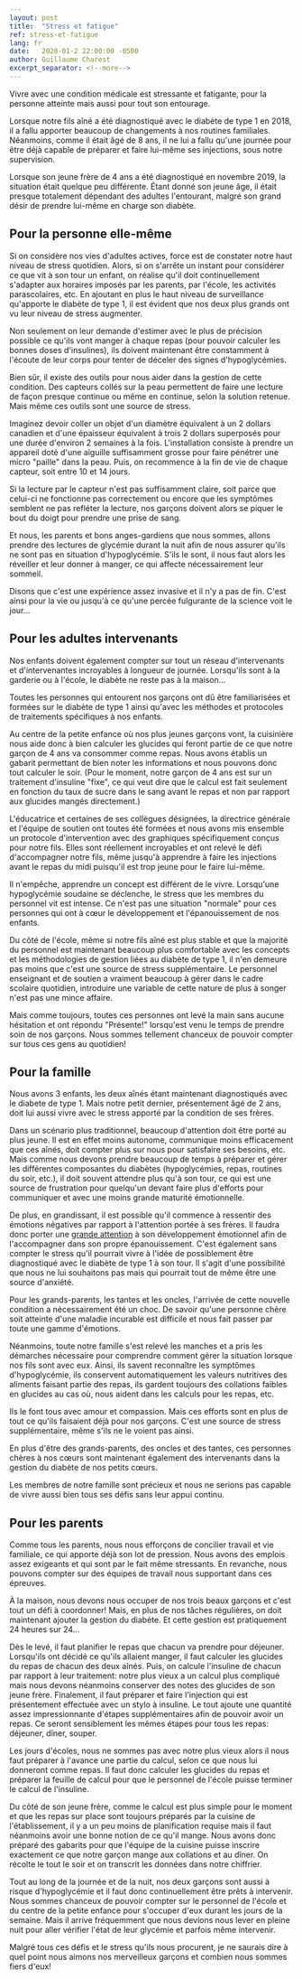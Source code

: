 ```yaml
---
layout: post
title:  "Stress et fatigue"
ref: stress-et-fatigue
lang: fr
date:   2020-01-2 22:00:00 -0500
author: Guillaume Charest
excerpt_separator: <!--more-->
---
```

Vivre avec une condition médicale est stressante et fatigante, pour la personne atteinte mais aussi pour tout son entourage.
<!--more-->
Lorsque notre fils aîné a été diagnostiqué avec le diabète de type 1 en 2018, il a fallu apporter beaucoup de changements à nos routines familiales.
Néanmoins, comme il était âgé de 8 ans, il ne lui a fallu qu'une journée pour être déjà capable de préparer et faire lui-même ses injections, sous notre supervision.

Lorsque son jeune frère de 4 ans a été diagnostiqué en novembre 2019, la situation était quelque peu différente.
Étant donné son jeune âge, il était presque totalement dépendant des adultes l'entourant, malgré son grand désir de prendre lui-même en charge son diabète.

## Pour la personne elle-même

Si on considère nos vies d'adultes actives, force est de constater notre haut niveau de stress quotidien.
Alors, si on s'arrête un instant pour considérer ce que vit à son tour un enfant, on réalise qu'il doit continuellement s'adapter aux horaires imposés par les parents, par l'école, les activités parascolaires, etc.
En ajoutant en plus le haut niveau de surveillance qu'apporte le diabète de type 1, il est évident que nos deux plus grands ont vu leur niveau de stress augmenter.

Non seulement on leur demande d'estimer avec le plus de précision possible ce qu'ils vont manger à chaque repas (pour pouvoir calculer les bonnes doses d'insulines), ils doivent maintenant être constamment à l'écoute de leur corps pour tenter de déceler des signes d'hypoglycémies.

Bien sûr, il existe des outils pour nous aider dans la gestion de cette condition.
Des capteurs collés sur la peau permettent de faire une lecture de façon presque continue ou même en continue, selon la solution retenue.
Mais même ces outils sont une source de stress.

Imaginez devoir coller un objet d'un diamètre équivalent à un 2 dollars canadien et d'une épaisseur équivalent à trois 2 dollars superposés pour une durée d'environ 2 semaines à la fois.
L'installation consiste à prendre un appareil doté d'une aiguille suffisamment grosse pour faire pénétrer une micro "paille" dans la peau.
Puis, on recommence à la fin de vie de chaque capteur, soit entre 10 et 14 jours.

Si la lecture par le capteur n'est pas suffisamment claire, soit parce que celui-ci ne fonctionne pas correctement ou encore que les symptômes semblent ne pas refléter la lecture, nos garçons doivent alors se piquer le bout du doigt pour prendre une prise de sang.

Et nous, les parents et bons anges-gardiens que nous sommes, allons prendre des lectures de glycémie durant la nuit afin de nous assurer qu'ils ne sont pas en situation d'hypoglycémie.
S'ils le sont, il nous faut alors les réveiller et leur donner à manger, ce qui affecte nécessairement leur sommeil.

Disons que c'est une expérience assez invasive et il n'y a pas de fin.
C'est ainsi pour la vie ou jusqu'à ce qu'une percée fulgurante de la science voit le jour...

## Pour les adultes intervenants

Nos enfants doivent également compter sur tout un réseau d'intervenants et d'intervenantes incroyables à longueur de journée.
Lorsqu'ils sont à la garderie ou à l'école, le diabète ne reste pas à la maison...

Toutes les personnes qui entourent nos garçons ont dû être familiarisées et formées sur le diabète de type 1 ainsi qu'avec les méthodes et protocoles de traitements spécifiques à nos enfants.

Au centre de la petite enfance où nos plus jeunes garçons vont, la cuisinière nous aide donc à bien calculer les glucides qui feront partie de ce que notre garçon de 4 ans va consommer comme repas.
Nous avons établis un gabarit permettant de bien noter les informations et nous pouvons donc tout calculer le soir.
(Pour le moment, notre garçon de 4 ans est sur un traitement d'insuline "fixe", ce qui veut dire que le calcul est fait seulement en fonction du taux de sucre dans le sang avant le repas et non par rapport aux glucides mangés directement.)

L'éducatrice et certaines de ses collègues désignées, la directrice générale et l'équipe de soutien ont toutes été formées et nous avons mis ensemble un protocole d'intervention avec des graphiques spécifiquement conçus pour notre fils.
Elles sont réellement incroyables et ont relevé le défi d'accompagner notre fils, même jusqu'à apprendre à faire les injections avant le repas du midi puisqu'il est trop jeune pour le faire lui-même.

Il n'empêche, apprendre un concept est différent de le vivre.
Lorsqu'une hypoglycémie soudaine se déclenche, le stress que les membres du personnel vit est intense.
Ce n'est pas une situation "normale" pour ces personnes qui ont à cœur le développement et l'épanouissement de nos enfants.

Du côté de l'école, même si notre fils aîné est plus stable et que la majorité du personnel est maintenant beaucoup plus comfortable avec les concepts et les méthodologies de gestion liées au diabète de type 1, il n'en demeure pas moins que c'est une source de stress supplémentaire.
Le personnel enseignant et de soutien a vraiment beaucoup à gérer dans le cadre scolaire quotidien, introduire une variable de cette nature de plus à songer n'est pas une mince affaire.

Mais comme toujours, toutes ces personnes ont levé la main sans aucune hésitation et ont répondu "Présente!" lorsqu'est venu le temps de prendre soin de nos garçons.
Nous sommes tellement chanceux de pouvoir compter sur tous ces gens au quotidien!

## Pour la famille

Nous avons 3 enfants, les deux aînés étant maintenant diagnostiqués avec le diabete de type 1.
Mais notre petit dernier, présentement âgé de 2 ans, doit lui aussi vivre avec le stress apporté par la condition de ses frères.

Dans un scénario plus traditionnel, beaucoup d'attention doit être porté au plus jeune.
Il est en effet moins autonome, communique moins efficacement que ces aînés, doit compter plus sur nous pour satisfaire ses besoins, etc.
Mais comme nous devons prendre beaucoup de temps à préparer et gérer les différentes composantes du diabètes (hypoglycémies, repas, routines du soir, etc.), il doit souvent attendre plus qu'à son tour, ce qui est une source de frustration pour quelqu'un devant faire plus d'efforts pour communiquer et avec une moins grande maturité émotionnelle.

De plus, en grandissant, il est possible qu'il commence à ressentir des émotions négatives par rapport à l'attention portée à ses frères.
Il faudra donc porter une [grande attention](http://www.contact.ulaval.ca/article_magazine/5-besoins-de-fratrie-dun-enfant-malade/) à son développement émotionnel afin de l'accompagner dans son propre épanouissement.
C'est également sans compter le stress qu'il pourrait vivre à l'idée de possiblement être diagnostiqué avec le diabète de type 1 à son tour.
Il s'agit d'une possibilité que nous ne lui souhaitons pas mais qui pourrait tout de même être une source d'anxiété.

Pour les grands-parents, les tantes et les oncles, l'arrivée de cette nouvelle condition a nécessairement été un choc.
De savoir qu'une personne chère soit atteinte d'une maladie incurable est difficile et nous fait passer par toute une gamme d'émotions.

Néanmoins, toute notre famille s'est relevé les manches et a pris les démarches nécessaire pour comprendre comment gérer la situation lorsque nos fils sont avec eux.
Ainsi, ils savent reconnaître les symptômes d'hypoglycémie, ils conservent automatiquement les valeurs nutritives des aliments faisant partie des repas, ils gardent toujours des collations faibles en glucides au cas où, nous aident dans les calculs pour les repas, etc.

Ils le font tous avec amour et compassion.
Mais ces efforts sont en plus de tout ce qu'ils faisaient déjà pour nos garçons.
C'est une source de stress supplémentaire, même s'ils ne le voient pas ainsi.

En plus d'être des grands-parents, des oncles et des tantes, ces personnes chères à nos cœurs sont maintenant également des intervenants dans la gestion du diabète de nos petits cœurs.

Les membres de notre famille sont précieux et nous ne serions pas capable de vivre aussi bien tous ses défis sans leur appui continu.

## Pour les parents

Comme tous les parents, nous nous efforçons de concilier travail et vie familiale, ce qui apporte déjà son lot de pression.
Nous avons des emplois assez exigeants et qui sont par le fait même stressants.
En revanche, nous pouvons compter sur des équipes de travail nous supportant dans ces épreuves.

À la maison, nous devons nous occuper de nos trois beaux garçons et c'est tout un défi à coordonner!
Mais, en plus de nos tâches régulières, on doit maintenant ajouter la gestion du diabète. Et cette gestion est pratiquement 24 heures sur 24...

Dès le levé, il faut planifier le repas que chacun va prendre pour déjeuner.
Lorsqu'ils ont décidé ce qu'ils allaient manger, il faut calculer les glucides du repas de chacun des deux aînés.
Puis, on calcule l'insuline de chacun par rapport à leur traitement: notre plus vieux a un calcul plus compliqué mais nous devons néanmoins conserver des notes des glucides de son jeune frère.
Finalement, il faut préparer et faire l'injection qui est présentement effectuée avec un stylo à insuline.
Le tout ajoute une quantité assez impressionnante d'étapes supplémentaires afin de pouvoir avoir un repas.
Ce seront sensiblement les mêmes étapes pour tous les repas: déjeuner, dîner, souper.

Les jours d'écoles, nous ne sommes pas avec notre plus vieux alors il nous faut préparer à l'avance une partie du calcul, selon ce que nous lui donneront comme repas.
Il faut donc calculer les glucides du repas et préparer la feuille de calcul pour que le personnel de l'école puisse terminer le calcul de l'insuline.

Du côté de son jeune frère, comme le calcul est plus simple pour le moment et que les repas sur place sont toujours préparés par la cuisine de l'établissement, il y a un peu moins de planification requise mais il faut néanmoins avoir une bonne notion de ce qu'il mange.
Nous avons donc préparé des gabarits pour que l'équipe de la cuisine puisse inscrire exactement ce que notre garçon mange aux collations et au dîner.
On récolte le tout le soir et on transcrit les données dans notre chiffrier.

Tout au long de la journée et de la nuit, nos deux garçons sont aussi à risque d'hypoglycémie et il faut donc continuellement être prêts à intervenir.
Nous sommes chanceux de pouvoir compter sur le personnel de l'école et du centre de la petite enfance pour s'occuper d'eux durant les jours de la semaine.
Mais il arrive fréquemment que nous devions nous lever en pleine nuit pour aller vérifier l'état de leur glycémie et parfois même intervenir.

Malgré tous ces défis et le stress qu'ils nous procurent, je ne saurais dire à quel point nous aimons nos merveilleux garçons et combien nous sommes fiers d'eux!

